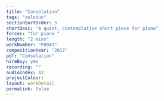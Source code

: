 ```yaml
---
title: "Consolation"
tags: "soloduo"
sectionSortOrder: 5
shortDesc: "A quiet, contemplative short piece for piano"
forces: "for piano "
length: "2 mins"
workNumber: "P0043"
compositionYear: "2017"
pdf: "Consolation"
hireBuy: yes
recording: ""
audioIndex: 43
projectColour: 
layout: workDetail
permalink: false
---
```

